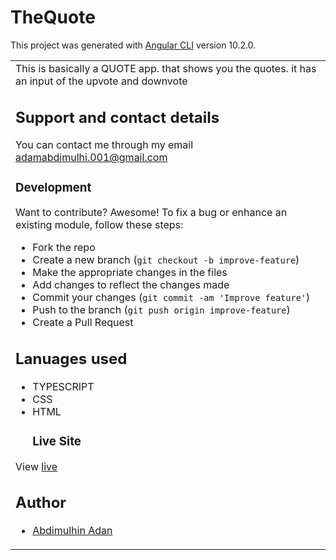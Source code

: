 # TheQuote

This project was generated with [Angular CLI](https://github.com/angular/angular-cli) version 10.2.0.
<table>
<tr>
<td>
  This is basically a  QUOTE app. that shows you the quotes. it has an input of the upvote and downvote

## Support and contact details
You can contact me through my email adamabdimulhi.001@gmail.com

### Development
Want to contribute? Awesome!
To fix a bug or enhance an existing module, follow these steps:
- Fork the repo
- Create a new branch (`git checkout -b improve-feature`)
- Make the appropriate changes in the files
- Add changes to reflect the changes made
- Commit your changes (`git commit -am 'Improve feature'`)
- Push to the branch (`git push origin improve-feature`)
- Create a Pull Request
## Lanuages used
- TYPESCRIPT
- CSS
- HTML
   ### Live Site
View [live]()
## Author
- [Abdimulhin Adan](https://github.com/AbdimulhinYussuf3675)

